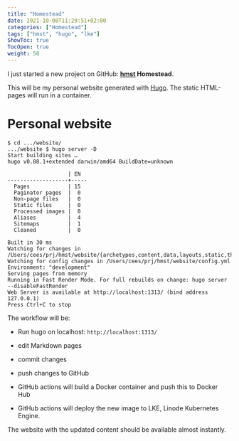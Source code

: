 ```yaml
---
title: "Homestead"
date: 2021-10-08T11:29:51+02:00
categories: ["Homestead"]
tags: ["hmst", "hugo", "lke"]
ShowToc: true
TocOpen: true
weight: 50
---
```


I just started a new project on GitHub:
**[hmst](https://github.com/ceesvandegriend/hmst) Homestead**.

This will be my personal website generated with [Hugo](https://gohugo.io/).
The static HTML-pages will run in a container.


# Personal website


```shell
$ cd .../website/
.../website $ hugo server -D
Start building sites …
hugo v0.88.1+extended darwin/amd64 BuildDate=unknown

                   | EN
-------------------+-----
  Pages            | 15
  Paginator pages  |  0
  Non-page files   |  0
  Static files     |  0
  Processed images |  0
  Aliases          |  4
  Sitemaps         |  1
  Cleaned          |  0

Built in 30 ms
Watching for changes in /Users/cees/prj/hmst/website/{archetypes,content,data,layouts,static,themes}
Watching for config changes in /Users/cees/prj/hmst/website/config.yml
Environment: "development"
Serving pages from memory
Running in Fast Render Mode. For full rebuilds on change: hugo server --disableFastRender
Web Server is available at http://localhost:1313/ (bind address 127.0.0.1)
Press Ctrl+C to stop
```

The workflow will be:

* Run hugo on localhost: `http://localhost:1313/`

* edit Markdown pages

* commit changes

* push changes to GitHub

* GitHub actions will build a Docker container and push this to Docker Hub

* GitHub actions will deploy the new image to LKE, Linode Kubernetes Engine.

The website with the updated content should be available almost instantly. 